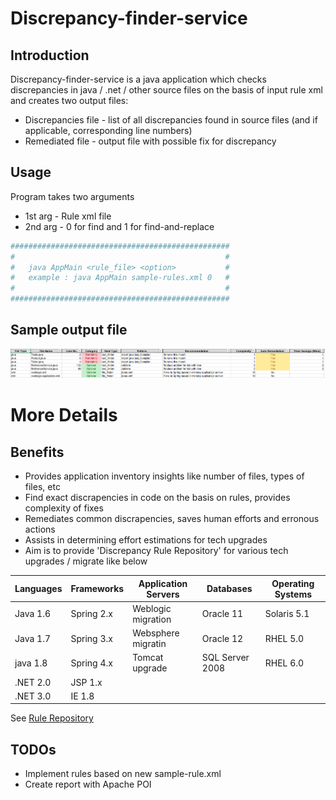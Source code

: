 # Discrepancy-finder-service

## Introduction
Discrepancy-finder-service is a java application which checks discrepancies in java / .net / other source files on the basis of input rule xml and creates two output files:
 -  Discrepancies file - list of all discrepancies found in source files (and if applicable, corresponding line numbers)
 -  Remediated file - output file with possible fix for discrepancy


## Usage

Program takes two arguments

 - 1st arg - Rule xml file
 - 2nd arg -  0 for find and 1 for find-and-replace


```sh
#################################################
#                                               #
#   java AppMain <rule_file> <option>           #
#   example : java AppMain sample-rules.xml 0   #	
#                                               #	
#################################################
```

## Sample output file
![Screenshot](sample-output.png)

# More Details

## Benefits

 - Provides application inventory insights like number of files, types of files, etc 
 - Find exact discrapencies in code on the basis on rules, provides complexity of fixes
 - Remediates common discrapencies, saves human efforts and erronous actions
 - Assists in determining effort estimations for tech upgrades
 - Aim is to provide 'Discrepancy Rule Repository' for various tech upgrades / migrate like below

| Languages | Frameworks | Application Servers | Databases | Operating Systems |
| --------- | ---------- | ------------------- | --------- | ----------------- |
| Java 1.6 | Spring 2.x | Weblogic migration | Oracle 11 | Solaris 5.1 |
| Java 1.7 | Spring 3.x | Websphere migratin | Oracle 12 | RHEL 5.0 |
| java 1.8 | Spring 4.x | Tomcat upgrade| SQL Server 2008 | RHEL 6.0 |
| .NET 2.0 | JSP 1.x | | | 
| .NET 3.0 | IE 1.8 | | |

See  [Rule Repository](https://github.com/jeevanatigre/discrepancy-finder-service/tree/master/rule-repository)


## TODOs

 - Implement rules based on new sample-rule.xml
 - Create report with Apache POI

